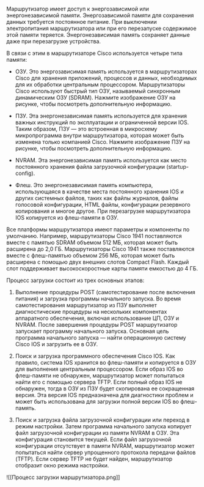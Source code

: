 Маршрутизатор имеет доступ к энергозависимой или энергонезависимой памяти. Энергозависимой памяти для сохранения данных требуется постоянное питание. При выключении электропитания маршрутизатора или при его перезапуске содержимое этой памяти теряется. Энергонезависимая память сохраняет данные даже при перезагрузке устройства.

В связи с этим в маршрутизаторе Cisco используется четыре типа памяти:

- ОЗУ. Это энергозависимая память используется в маршрутизаторах Cisco для хранения приложений, процессов и данных, необходимых для их обработки центральным процессором. Маршрутизаторы Cisco используют быстрый тип ОЗУ, называемый синхронным динамическим ОЗУ (SDRAM). Нажмите изображение ОЗУ на рисунке, чтобы посмотреть дополнительную информацию.

- ПЗУ. Эта энергонезависимая память используется для хранения важных инструкций по эксплуатации и ограниченной версии IOS. Таким образом, ПЗУ — это встроенная в микросхему микропрограмма внутри маршрутизатора, которая может быть изменена только компанией Cisco. Нажмите изображение ПЗУ на рисунке, чтобы посмотреть дополнительную информацию.

- NVRAM. Эта энергонезависимая память используется как место постоянного хранения файла загрузочной конфигурации (startup-config).

- Флеш. Это энергонезависимая память компьютера, использующаяся в качестве места постоянного хранения IOS и других системных файлов, таких как файлы журналов, файлы голосовой конфигурации, HTML файлы, конфигурации резервного копирования и многое другое. При перезагрузке маршрутизатора IOS копируется из флеш-памяти в ОЗУ.

Все платформы маршрутизатора имеют параметры и компоненты по умолчанию. Например, маршрутизаторы Cisco 1941 поставляются вместе с памятью SDRAM объемом 512 МБ, которая может быть расширена до 2,0 ГБ. Маршрутизаторы Cisco 1941 также поставляются вместе с флеш-памятью объемом 256 МБ, которая может быть расширена с помощью двух внешних слотов Compact Flash. Каждый слот поддерживает высокоскоростные карты памяти емкостью до 4 ГБ.

Процесс загрузки состоит из трех основных этапов:

1. Выполнение процедуры POST (самотестирование после включения питания) и загрузка программы начального запуска. Во время самотестирования маршрутизатор из ПЗУ выполняет диагностические процедуры на нескольких компонентах аппаратного обеспечения, включая использование ЦП, ОЗУ и NVRAM. После завершения процедуры POST маршрутизатор запускает программу начального запуска. Основная цель программа начального запуска — найти операционную систему Cisco IOS и загрузить ее в ОЗУ.

2. Поиск и загрузка программного обеспечения Cisco IOS. Как правило, система IOS хранится во флеш-памяти и копируется в ОЗУ для выполнения центральным процессором. Если образ IOS во флеш-памяти не обнаружен, маршрутизатор может попытаться найти его с помощью сервера TFTP. Если полный образ IOS не обнаружен, тогда в ОЗУ из ПЗУ будет скопирована ее сокращенная версия. Эта версия IOS предназначена для диагностики проблем и может быть использована для загрузки полной версии IOS во флеш-память.

3. Поиск и загрузка файла загрузочной конфигурации или переход в режим настройки. Затем программа начального запуска копирует файл загрузочной конфигурации из памяти NVRAM в ОЗУ. Эта конфигурация становится текущей. Если файл загрузочной конфигурации отсутствует в памяти NVRAM, маршрутизатор может попытаться найти сервер упрощенного протокола передачи файлов (TFTP). Если сервер TFTP не будет найден, маршрутизатор отобразит окно режима настройки.

![[Процесс загрузки маршрутизатора.png]]